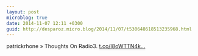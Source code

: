 ```yaml
---
layout: post
microblog: true
date: 2014-11-07 12:11 +0300
guid: http://desparoz.micro.blog/2014/11/07/t530648618513235968.html
---
```

patrickrhone » Thoughts On Radio3. [t.co/I8oWTTN4k...](http://t.co/I8oWTTN4kT)
